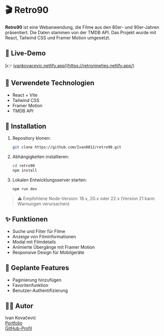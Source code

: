 
# 🎬 Retro90

**Retro90** ist eine Webanwendung, die Filme aus den 80er- und 90er-Jahren präsentiert. Die Daten stammen von der TMDB API. Das Projekt wurde mit React, Tailwind CSS und Framer Motion umgesetzt.

## 🔗 Live-Demo

[👉 [ivankovacevic.netlify.app](https://ivankovacevic.netlify.app)](https://retronineties.netlify.app/)

## 🚀 Verwendete Technologien

- React + Vite  
- Tailwind CSS  
- Framer Motion  
- TMDB API


## 🔧 Installation

1. Repository klonen:
   ```bash
   git clone https://github.com/Ivan0812/retro90.git
   ```

2. Abhängigkeiten installieren:
   ```bash
   cd retro90
   npm install
   ```

3. Lokalen Entwicklungsserver starten:
   ```bash
   npm run dev
   ```

> ⚠️ Empfohlene Node-Version: 18.x, 20.x oder 22.x (Version 21 kann Warnungen verursachen)

## ✨ Funktionen

- Suche und Filter für Filme
- Anzeige von Filminformationen
- Modal mit Filmdetails
- Animierte Übergänge mit Framer Motion
- Responsive Design für Mobilgeräte

## 📌 Geplante Features

- Paginierung hinzufügen  
- Favoritenfunktion  
- Benutzer-Authentifizierung  

## 👨‍💻 Autor

Ivan Kovačević  
[Portfolio](https://ivankovacevic.netlify.app)  
[GitHub-Profil](https://github.com/Ivan0812)
